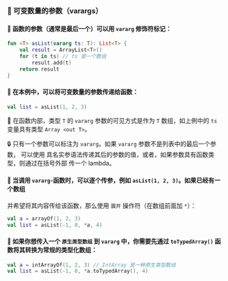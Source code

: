  
### 🌟 可变数量的参数（varargs）

#### 🔧 函数的参数（通常是最后一个）可以用 `vararg` 修饰符标记：

```kotlin
fun <T> asList(vararg ts: T): List<T> {
    val result = ArrayList<T>()
    for (t in ts) // ts 是一个数组
        result.add(t)
    return result
}
```

#### 🚀 在本例中，可以将可变数量的参数传递给函数：

```kotlin
val list = asList(1, 2, 3)
```

🧩 在函数内部，类型 `T` 的 `vararg` 参数的可见方式是作为 `T` 数组，如上例中的 `ts`
变量具有类型 `Array <out T>`。

🔒 只有一个参数可以标注为 `vararg`。如果 `vararg` 参数不是列表中的最后一个参数， 可以使用
具名实参语法传递其后的参数的值，或者，如果参数具有函数类型，则通过在括号外部
传一个 lambda。

#### 🚀 当调用 `vararg`-函数时，可以逐个传参，例如 `asList(1, 2, 3)`。如果已经有一个数组
并希望将其内容传给该函数，那么使用 `展开` 操作符（在数组前面加 `*`）：

```kotlin
val a = arrayOf(1, 2, 3)
val list = asList(-1, 0, *a, 4)
```

#### 🔄 如果你想传入一个 `原生类型数组` 到 `vararg` 中，你需要先通过 `toTypedArray()` 函数将其转换为常规的类型化数组：

```kotlin
val a = intArrayOf(1, 2, 3) // IntArray 是一种原生类型数组
val list = asList(-1, 0, *a.toTypedArray(), 4)
```
